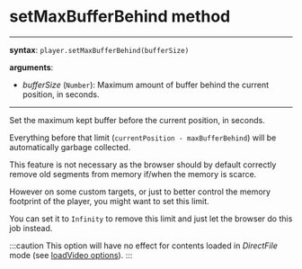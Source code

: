 # setMaxBufferBehind method

---

**syntax**: `player.setMaxBufferBehind(bufferSize)`

**arguments**:

- _bufferSize_ (`Number`): Maximum amount of buffer behind the current
  position, in seconds.

---

Set the maximum kept buffer before the current position, in seconds.

Everything before that limit (`currentPosition - maxBufferBehind`) will be
automatically garbage collected.

This feature is not necessary as the browser should by default correctly
remove old segments from memory if/when the memory is scarce.

However on some custom targets, or just to better control the memory footprint
of the player, you might want to set this limit.

You can set it to `Infinity` to remove this limit and just let the browser do
this job instead.

:::caution
This option will have no effect for contents loaded in _DirectFile_
mode (see [loadVideo options](../Loading_a_Content.md#transport)).
:::

